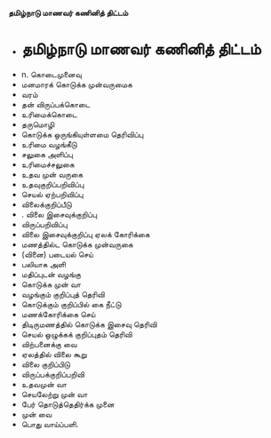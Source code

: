**தமிழ்நாடு மாணவர் கணினித் திட்டம்**
- # தமிழ்நாடு மாணவர் கணினித் திட்டம்
- n. கொடைமுனைவு
- மனமாரக் கொடுக்க முன்வருமைக
- வரம்
- தன் விருப்பக்கொடை
- உரிமைக்கொடை
- தருமொழி
- கொடுக்க ஒருங்கியுள்ளமை தெரிவிப்பு
- உரிமை வழங்கீடு
- சலுகை அளிப்பு
- உரிமைச்சலுகை
- உதவ முன் வருகை
- உதவுகுறிப்பறிவிப்பு
- செயல் ஏற்பறிவிப்பு
- விலைக்குறிப்பீடு
- . விலை இசைவுக்குறிப்பு
- விருப்பறிவிப்பு
- விலை இசைவுக்குறிப்பு ஏலக் கோரிக்கை
- மணத்தில்ட கொடுக்க முன்வருகை
- (வினை) படையல் செய்
- பலியாக அளி
- மதிப்புடன் வழங்கு
- கொடுக்க முன் வா
- வழங்கும் குறிப்புத் தெரிவி
- கொடுக்கும் குறிப்பில்  கை நீட்டு
- மணக்கோரிக்கை செய்
- திடிருமணத்தில் கொடுக்க இசைவு தெரிவி
- செயல் ஒழுக்கக் குறிப்புதம் தெரிவி
- விற்பனைக்கு வை
- ஏலத்தில் விலை கூறு
- விலை குறிப்பிடு
- விருப்பக்குறிப்பறிவி
- உதவமுன் வா
- செயலேற்று முன் வா
- பேர் தொடுத்தெதிர்க்க முனை
- முன் வை
- பொது வாய்ப்பளி.

